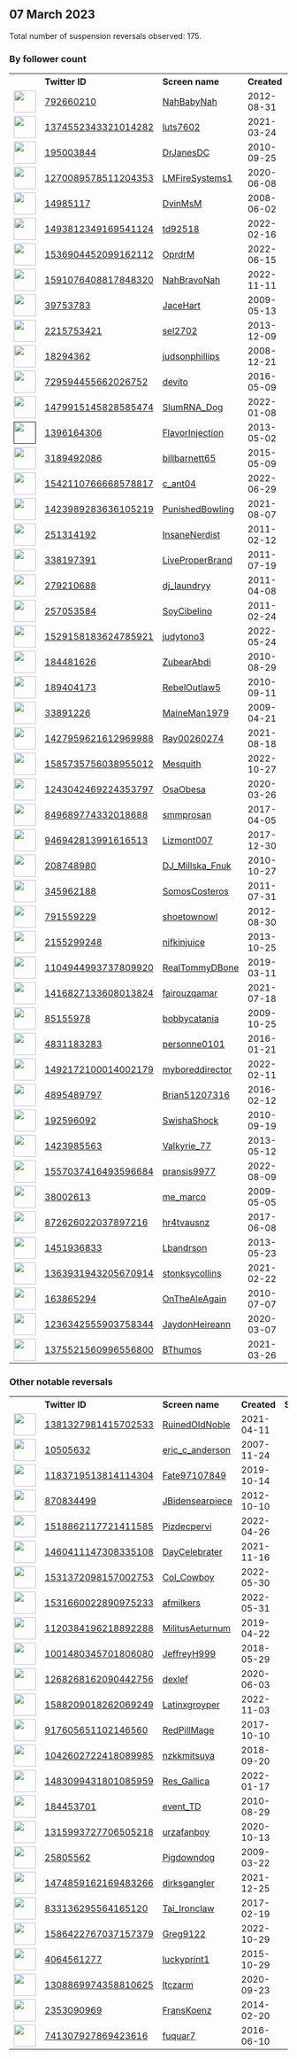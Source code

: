 
## 07 March 2023
Total number of suspension reversals observed: 175.

### By follower count
<table><tr><th></th><th align="left">Twitter ID</th><th align="left">Screen name</th>
<th align="left">Created</th><th align="left">Status</th><th align="left">Suspended</th><th align="left">Followers</th>
<tr><td><a href="https://pbs.twimg.com/profile_images/1632930137552420866/PUxflpYs_normal.jpg"><img src="https://pbs.twimg.com/profile_images/1632930137552420866/PUxflpYs_normal.jpg" width="40px" height="40px" align="center"/></a></td><td><a href="https://twitter.com/intent/user?user_id=792660210">792660210</a></td><td><a href="https://twitter.com/NahBabyNah">NahBabyNah</a></td><td>2012-08-31</td><td align="center"></td><td></td><td>119724</td></tr>
<tr><td><a href="https://pbs.twimg.com/profile_images/1374553693182255109/Te4Wgveg_normal.jpg"><img src="https://pbs.twimg.com/profile_images/1374553693182255109/Te4Wgveg_normal.jpg" width="40px" height="40px" align="center"/></a></td><td><a href="https://twitter.com/intent/user?user_id=1374552343321014282">1374552343321014282</a></td><td><a href="https://twitter.com/luts7602">luts7602</a></td><td>2021-03-24</td><td align="center"></td><td>2023-01-20</td><td>25321</td></tr>
<tr><td><a href="https://pbs.twimg.com/profile_images/1270558919010721792/52x2kvlf_normal.jpg"><img src="https://pbs.twimg.com/profile_images/1270558919010721792/52x2kvlf_normal.jpg" width="40px" height="40px" align="center"/></a></td><td><a href="https://twitter.com/intent/user?user_id=195003844">195003844</a></td><td><a href="https://twitter.com/DrJanesDC">DrJanesDC</a></td><td>2010-09-25</td><td align="center">🔒</td><td></td><td>16071</td></tr>
<tr><td><a href="https://pbs.twimg.com/profile_images/1465570383613120516/HGXXTL1S_normal.jpg"><img src="https://pbs.twimg.com/profile_images/1465570383613120516/HGXXTL1S_normal.jpg" width="40px" height="40px" align="center"/></a></td><td><a href="https://twitter.com/intent/user?user_id=1270089578511204353">1270089578511204353</a></td><td><a href="https://twitter.com/LMFireSystems1">LMFireSystems1</a></td><td>2020-06-08</td><td align="center"></td><td>2022-05-14</td><td>15904</td></tr>
<tr><td><a href="https://pbs.twimg.com/profile_images/1351822402968162305/h4zh8iA7_normal.jpg"><img src="https://pbs.twimg.com/profile_images/1351822402968162305/h4zh8iA7_normal.jpg" width="40px" height="40px" align="center"/></a></td><td><a href="https://twitter.com/intent/user?user_id=14985117">14985117</a></td><td><a href="https://twitter.com/DvinMsM">DvinMsM</a></td><td>2008-06-02</td><td align="center"></td><td></td><td>15174</td></tr>
<tr><td><a href="https://pbs.twimg.com/profile_images/1595231032978153476/q5_7fGLB_normal.jpg"><img src="https://pbs.twimg.com/profile_images/1595231032978153476/q5_7fGLB_normal.jpg" width="40px" height="40px" align="center"/></a></td><td><a href="https://twitter.com/intent/user?user_id=1493812349169541124">1493812349169541124</a></td><td><a href="https://twitter.com/td92518">td92518</a></td><td>2022-02-16</td><td align="center"></td><td>2022-12-01</td><td>12209</td></tr>
<tr><td><a href="https://pbs.twimg.com/profile_images/1548575098302504961/z4_Xgfpr_normal.jpg"><img src="https://pbs.twimg.com/profile_images/1548575098302504961/z4_Xgfpr_normal.jpg" width="40px" height="40px" align="center"/></a></td><td><a href="https://twitter.com/intent/user?user_id=1536904452099162112">1536904452099162112</a></td><td><a href="https://twitter.com/OprdrM">OprdrM</a></td><td>2022-06-15</td><td align="center">🔒</td><td>2022-08-30</td><td>11930</td></tr>
<tr><td><a href="https://pbs.twimg.com/profile_images/1613419706710360064/GX3VBTcY_normal.jpg"><img src="https://pbs.twimg.com/profile_images/1613419706710360064/GX3VBTcY_normal.jpg" width="40px" height="40px" align="center"/></a></td><td><a href="https://twitter.com/intent/user?user_id=1591076408817848320">1591076408817848320</a></td><td><a href="https://twitter.com/NahBravoNah">NahBravoNah</a></td><td>2022-11-11</td><td align="center"></td><td>2023-01-25</td><td>10468</td></tr>
<tr><td><a href="https://pbs.twimg.com/profile_images/1351882003612745729/tL6fhm1z_normal.jpg"><img src="https://pbs.twimg.com/profile_images/1351882003612745729/tL6fhm1z_normal.jpg" width="40px" height="40px" align="center"/></a></td><td><a href="https://twitter.com/intent/user?user_id=39753783">39753783</a></td><td><a href="https://twitter.com/JaceHart">JaceHart</a></td><td>2009-05-13</td><td align="center"></td><td></td><td>9466</td></tr>
<tr><td><a href="https://pbs.twimg.com/profile_images/801221121479688192/P0pAkPL1_normal.jpg"><img src="https://pbs.twimg.com/profile_images/801221121479688192/P0pAkPL1_normal.jpg" width="40px" height="40px" align="center"/></a></td><td><a href="https://twitter.com/intent/user?user_id=2215753421">2215753421</a></td><td><a href="https://twitter.com/sel2702">sel2702</a></td><td>2013-12-09</td><td align="center"></td><td>2022-09-19</td><td>8373</td></tr>
<tr><td><a href="https://pbs.twimg.com/profile_images/1559156427725410304/Wqn8DYf9_normal.jpg"><img src="https://pbs.twimg.com/profile_images/1559156427725410304/Wqn8DYf9_normal.jpg" width="40px" height="40px" align="center"/></a></td><td><a href="https://twitter.com/intent/user?user_id=18294362">18294362</a></td><td><a href="https://twitter.com/judsonphillips">judsonphillips</a></td><td>2008-12-21</td><td align="center">🔒</td><td>2022-11-25</td><td>7096</td></tr>
<tr><td><a href="https://pbs.twimg.com/profile_images/1634709989725204480/KkCGj1gD_normal.jpg"><img src="https://pbs.twimg.com/profile_images/1634709989725204480/KkCGj1gD_normal.jpg" width="40px" height="40px" align="center"/></a></td><td><a href="https://twitter.com/intent/user?user_id=729594455662026752">729594455662026752</a></td><td><a href="https://twitter.com/devito">devito</a></td><td>2016-05-09</td><td align="center"></td><td></td><td>5672</td></tr>
<tr><td><a href="https://pbs.twimg.com/profile_images/1650350281656500225/lEacaWb0_normal.jpg"><img src="https://pbs.twimg.com/profile_images/1650350281656500225/lEacaWb0_normal.jpg" width="40px" height="40px" align="center"/></a></td><td><a href="https://twitter.com/intent/user?user_id=1479915145828585474">1479915145828585474</a></td><td><a href="https://twitter.com/SlumRNA_Dog">SlumRNA_Dog</a></td><td>2022-01-08</td><td align="center"></td><td>2022-07-06</td><td>5467</td></tr>
<tr><td><a href=""><img src="" width="40px" height="40px" align="center"/></a></td><td><a href="https://twitter.com/intent/user?user_id=1396164306">1396164306</a></td><td><a href="https://twitter.com/FlavorInjection">FlavorInjection</a></td><td>2013-05-02</td><td align="center"></td><td></td><td>5083</td></tr>
<tr><td><a href="https://pbs.twimg.com/profile_images/1170513107573039104/zX0MTTx8_normal.jpg"><img src="https://pbs.twimg.com/profile_images/1170513107573039104/zX0MTTx8_normal.jpg" width="40px" height="40px" align="center"/></a></td><td><a href="https://twitter.com/intent/user?user_id=3189492086">3189492086</a></td><td><a href="https://twitter.com/billbarnett65">billbarnett65</a></td><td>2015-05-09</td><td align="center"></td><td>2022-08-25</td><td>4637</td></tr>
<tr><td><a href="https://pbs.twimg.com/profile_images/1634806325149327362/i5cI-yy5_normal.jpg"><img src="https://pbs.twimg.com/profile_images/1634806325149327362/i5cI-yy5_normal.jpg" width="40px" height="40px" align="center"/></a></td><td><a href="https://twitter.com/intent/user?user_id=1542110766668578817">1542110766668578817</a></td><td><a href="https://twitter.com/c_ant04">c_ant04</a></td><td>2022-06-29</td><td align="center"></td><td>2023-03-01</td><td>4493</td></tr>
<tr><td><a href="https://pbs.twimg.com/profile_images/1632523933936234497/5DWMRhvT_normal.jpg"><img src="https://pbs.twimg.com/profile_images/1632523933936234497/5DWMRhvT_normal.jpg" width="40px" height="40px" align="center"/></a></td><td><a href="https://twitter.com/intent/user?user_id=1423989283636105219">1423989283636105219</a></td><td><a href="https://twitter.com/PunishedBowling">PunishedBowling</a></td><td>2021-08-07</td><td align="center">🚫</td><td>2022-07-12</td><td>3727</td></tr>
<tr><td><a href="https://pbs.twimg.com/profile_images/1512209776339476486/fSuPYsP3_normal.jpg"><img src="https://pbs.twimg.com/profile_images/1512209776339476486/fSuPYsP3_normal.jpg" width="40px" height="40px" align="center"/></a></td><td><a href="https://twitter.com/intent/user?user_id=251314192">251314192</a></td><td><a href="https://twitter.com/InsaneNerdist">InsaneNerdist</a></td><td>2011-02-12</td><td align="center">🚫</td><td>2022-04-29</td><td>3422</td></tr>
<tr><td><a href="https://pbs.twimg.com/profile_images/1608073753983942658/x2_-NLko_normal.jpg"><img src="https://pbs.twimg.com/profile_images/1608073753983942658/x2_-NLko_normal.jpg" width="40px" height="40px" align="center"/></a></td><td><a href="https://twitter.com/intent/user?user_id=338197391">338197391</a></td><td><a href="https://twitter.com/LiveProperBrand">LiveProperBrand</a></td><td>2011-07-19</td><td align="center"></td><td>2022-12-30</td><td>3194</td></tr>
<tr><td><a href="https://pbs.twimg.com/profile_images/1640435617027719169/gQpA8D5i_normal.jpg"><img src="https://pbs.twimg.com/profile_images/1640435617027719169/gQpA8D5i_normal.jpg" width="40px" height="40px" align="center"/></a></td><td><a href="https://twitter.com/intent/user?user_id=279210688">279210688</a></td><td><a href="https://twitter.com/dj_laundryy">dj_laundryy</a></td><td>2011-04-08</td><td align="center">👋</td><td>2022-12-08</td><td>3095</td></tr>
<tr><td><a href="https://pbs.twimg.com/profile_images/1259527031131430912/W7h_Jz86_normal.jpg"><img src="https://pbs.twimg.com/profile_images/1259527031131430912/W7h_Jz86_normal.jpg" width="40px" height="40px" align="center"/></a></td><td><a href="https://twitter.com/intent/user?user_id=257053584">257053584</a></td><td><a href="https://twitter.com/SoyCibelino">SoyCibelino</a></td><td>2011-02-24</td><td align="center"></td><td>2022-08-07</td><td>3082</td></tr>
<tr><td><a href="https://pbs.twimg.com/profile_images/1529158294245449729/ZE6XCAcB_normal.jpg"><img src="https://pbs.twimg.com/profile_images/1529158294245449729/ZE6XCAcB_normal.jpg" width="40px" height="40px" align="center"/></a></td><td><a href="https://twitter.com/intent/user?user_id=1529158183624785921">1529158183624785921</a></td><td><a href="https://twitter.com/judytono3">judytono3</a></td><td>2022-05-24</td><td align="center"></td><td>2023-02-06</td><td>3016</td></tr>
<tr><td><a href="https://pbs.twimg.com/profile_images/1047207707219058689/sKPslNr0_normal.jpg"><img src="https://pbs.twimg.com/profile_images/1047207707219058689/sKPslNr0_normal.jpg" width="40px" height="40px" align="center"/></a></td><td><a href="https://twitter.com/intent/user?user_id=184481626">184481626</a></td><td><a href="https://twitter.com/ZubearAbdi">ZubearAbdi</a></td><td>2010-08-29</td><td align="center">🔒</td><td></td><td>2901</td></tr>
<tr><td><a href="https://pbs.twimg.com/profile_images/1194699302393659392/E9fFlGU1_normal.jpg"><img src="https://pbs.twimg.com/profile_images/1194699302393659392/E9fFlGU1_normal.jpg" width="40px" height="40px" align="center"/></a></td><td><a href="https://twitter.com/intent/user?user_id=189404173">189404173</a></td><td><a href="https://twitter.com/RebelOutlaw5">RebelOutlaw5</a></td><td>2010-09-11</td><td align="center"></td><td>2022-07-10</td><td>2813</td></tr>
<tr><td><a href="https://pbs.twimg.com/profile_images/1632883480068599811/Z628xvvY_normal.jpg"><img src="https://pbs.twimg.com/profile_images/1632883480068599811/Z628xvvY_normal.jpg" width="40px" height="40px" align="center"/></a></td><td><a href="https://twitter.com/intent/user?user_id=33891226">33891226</a></td><td><a href="https://twitter.com/MaineMan1979">MaineMan1979</a></td><td>2009-04-21</td><td align="center">🚫</td><td>2022-05-27</td><td>2387</td></tr>
<tr><td><a href="https://pbs.twimg.com/profile_images/1487069773414420482/4nq1AfXG_normal.jpg"><img src="https://pbs.twimg.com/profile_images/1487069773414420482/4nq1AfXG_normal.jpg" width="40px" height="40px" align="center"/></a></td><td><a href="https://twitter.com/intent/user?user_id=1427959621612969988">1427959621612969988</a></td><td><a href="https://twitter.com/Ray00260274">Ray00260274</a></td><td>2021-08-18</td><td align="center"></td><td>2022-04-16</td><td>2358</td></tr>
<tr><td><a href="https://pbs.twimg.com/profile_images/1658537273426690049/mPnCijCy_normal.jpg"><img src="https://pbs.twimg.com/profile_images/1658537273426690049/mPnCijCy_normal.jpg" width="40px" height="40px" align="center"/></a></td><td><a href="https://twitter.com/intent/user?user_id=1585735756038955012">1585735756038955012</a></td><td><a href="https://twitter.com/Mesquith">Mesquith</a></td><td>2022-10-27</td><td align="center"></td><td>2023-02-02</td><td>2235</td></tr>
<tr><td><a href="https://pbs.twimg.com/profile_images/1345871789184921600/j305HGBP_normal.jpg"><img src="https://pbs.twimg.com/profile_images/1345871789184921600/j305HGBP_normal.jpg" width="40px" height="40px" align="center"/></a></td><td><a href="https://twitter.com/intent/user?user_id=1243042469224353797">1243042469224353797</a></td><td><a href="https://twitter.com/OsaObesa">OsaObesa</a></td><td>2020-03-26</td><td align="center"></td><td></td><td>1931</td></tr>
<tr><td><a href="https://pbs.twimg.com/profile_images/1162826540544974848/y3kxkcVQ_normal.png"><img src="https://pbs.twimg.com/profile_images/1162826540544974848/y3kxkcVQ_normal.png" width="40px" height="40px" align="center"/></a></td><td><a href="https://twitter.com/intent/user?user_id=849689774332018688">849689774332018688</a></td><td><a href="https://twitter.com/smmprosan">smmprosan</a></td><td>2017-04-05</td><td align="center"></td><td>2023-02-18</td><td>1868</td></tr>
<tr><td><a href="https://pbs.twimg.com/profile_images/1038634575549755394/8IbqKaZ__normal.jpg"><img src="https://pbs.twimg.com/profile_images/1038634575549755394/8IbqKaZ__normal.jpg" width="40px" height="40px" align="center"/></a></td><td><a href="https://twitter.com/intent/user?user_id=946942813991616513">946942813991616513</a></td><td><a href="https://twitter.com/Lizmont007">Lizmont007</a></td><td>2017-12-30</td><td align="center"></td><td>2023-02-27</td><td>1862</td></tr>
<tr><td><a href="https://pbs.twimg.com/profile_images/1325622342270263297/ZaeChfTw_normal.jpg"><img src="https://pbs.twimg.com/profile_images/1325622342270263297/ZaeChfTw_normal.jpg" width="40px" height="40px" align="center"/></a></td><td><a href="https://twitter.com/intent/user?user_id=208748980">208748980</a></td><td><a href="https://twitter.com/DJ_Millska_Fnuk">DJ_Millska_Fnuk</a></td><td>2010-10-27</td><td align="center"></td><td>2022-09-19</td><td>1833</td></tr>
<tr><td><a href="https://pbs.twimg.com/profile_images/1471157505/image_normal.jpg"><img src="https://pbs.twimg.com/profile_images/1471157505/image_normal.jpg" width="40px" height="40px" align="center"/></a></td><td><a href="https://twitter.com/intent/user?user_id=345962188">345962188</a></td><td><a href="https://twitter.com/SomosCosteros">SomosCosteros</a></td><td>2011-07-31</td><td align="center"></td><td>2022-07-06</td><td>1619</td></tr>
<tr><td><a href="https://pbs.twimg.com/profile_images/1350019096432287749/7BGzkWSJ_normal.jpg"><img src="https://pbs.twimg.com/profile_images/1350019096432287749/7BGzkWSJ_normal.jpg" width="40px" height="40px" align="center"/></a></td><td><a href="https://twitter.com/intent/user?user_id=791559229">791559229</a></td><td><a href="https://twitter.com/shoetownowl">shoetownowl</a></td><td>2012-08-30</td><td align="center"></td><td>2022-12-06</td><td>1601</td></tr>
<tr><td><a href="https://pbs.twimg.com/profile_images/821588207775191040/ho32eJHi_normal.jpg"><img src="https://pbs.twimg.com/profile_images/821588207775191040/ho32eJHi_normal.jpg" width="40px" height="40px" align="center"/></a></td><td><a href="https://twitter.com/intent/user?user_id=2155299248">2155299248</a></td><td><a href="https://twitter.com/nifkinjuice">nifkinjuice</a></td><td>2013-10-25</td><td align="center"></td><td></td><td>1542</td></tr>
<tr><td><a href="https://pbs.twimg.com/profile_images/1609992212145754113/Xbq6IZUS_normal.jpg"><img src="https://pbs.twimg.com/profile_images/1609992212145754113/Xbq6IZUS_normal.jpg" width="40px" height="40px" align="center"/></a></td><td><a href="https://twitter.com/intent/user?user_id=1104944993737809920">1104944993737809920</a></td><td><a href="https://twitter.com/RealTommyDBone">RealTommyDBone</a></td><td>2019-03-11</td><td align="center"></td><td>2023-02-22</td><td>1511</td></tr>
<tr><td><a href="https://pbs.twimg.com/profile_images/1495757341849010178/f1pVMfeQ_normal.jpg"><img src="https://pbs.twimg.com/profile_images/1495757341849010178/f1pVMfeQ_normal.jpg" width="40px" height="40px" align="center"/></a></td><td><a href="https://twitter.com/intent/user?user_id=1416827133608013824">1416827133608013824</a></td><td><a href="https://twitter.com/fairouzqamar">fairouzqamar</a></td><td>2021-07-18</td><td align="center"></td><td>2022-03-06</td><td>1485</td></tr>
<tr><td><a href="https://pbs.twimg.com/profile_images/1259667704341868544/rIdBsNbF_normal.jpg"><img src="https://pbs.twimg.com/profile_images/1259667704341868544/rIdBsNbF_normal.jpg" width="40px" height="40px" align="center"/></a></td><td><a href="https://twitter.com/intent/user?user_id=85155978">85155978</a></td><td><a href="https://twitter.com/bobbycatania">bobbycatania</a></td><td>2009-10-25</td><td align="center"></td><td></td><td>1435</td></tr>
<tr><td><a href="https://pbs.twimg.com/profile_images/1341370346100969472/SJKIXGa6_normal.jpg"><img src="https://pbs.twimg.com/profile_images/1341370346100969472/SJKIXGa6_normal.jpg" width="40px" height="40px" align="center"/></a></td><td><a href="https://twitter.com/intent/user?user_id=4831183283">4831183283</a></td><td><a href="https://twitter.com/personne0101">personne0101</a></td><td>2016-01-21</td><td align="center">🚫</td><td></td><td>1299</td></tr>
<tr><td><a href="https://pbs.twimg.com/profile_images/1636720084914946048/YlejShO__normal.jpg"><img src="https://pbs.twimg.com/profile_images/1636720084914946048/YlejShO__normal.jpg" width="40px" height="40px" align="center"/></a></td><td><a href="https://twitter.com/intent/user?user_id=1492172100014002179">1492172100014002179</a></td><td><a href="https://twitter.com/myboreddirector">myboreddirector</a></td><td>2022-02-11</td><td align="center"></td><td>2023-01-07</td><td>1244</td></tr>
<tr><td><a href="https://pbs.twimg.com/profile_images/1233155943619321858/2mhYlVQr_normal.jpg"><img src="https://pbs.twimg.com/profile_images/1233155943619321858/2mhYlVQr_normal.jpg" width="40px" height="40px" align="center"/></a></td><td><a href="https://twitter.com/intent/user?user_id=4895489797">4895489797</a></td><td><a href="https://twitter.com/Brian51207316">Brian51207316</a></td><td>2016-02-12</td><td align="center"></td><td>2022-09-18</td><td>1177</td></tr>
<tr><td><a href="https://pbs.twimg.com/profile_images/1531597742182748160/LMFwsxV3_normal.jpg"><img src="https://pbs.twimg.com/profile_images/1531597742182748160/LMFwsxV3_normal.jpg" width="40px" height="40px" align="center"/></a></td><td><a href="https://twitter.com/intent/user?user_id=192596092">192596092</a></td><td><a href="https://twitter.com/SwishaShock">SwishaShock</a></td><td>2010-09-19</td><td align="center"></td><td>2022-10-26</td><td>1150</td></tr>
<tr><td><a href="https://pbs.twimg.com/profile_images/678588307031244800/yf874WUT_normal.jpg"><img src="https://pbs.twimg.com/profile_images/678588307031244800/yf874WUT_normal.jpg" width="40px" height="40px" align="center"/></a></td><td><a href="https://twitter.com/intent/user?user_id=1423985563">1423985563</a></td><td><a href="https://twitter.com/Valkyrie_77">Valkyrie_77</a></td><td>2013-05-12</td><td align="center"></td><td></td><td>1114</td></tr>
<tr><td><a href="https://pbs.twimg.com/profile_images/1648325280363077632/JHI8XtAk_normal.jpg"><img src="https://pbs.twimg.com/profile_images/1648325280363077632/JHI8XtAk_normal.jpg" width="40px" height="40px" align="center"/></a></td><td><a href="https://twitter.com/intent/user?user_id=1557037416493596684">1557037416493596684</a></td><td><a href="https://twitter.com/pransis9977">pransis9977</a></td><td>2022-08-09</td><td align="center"></td><td>2023-01-20</td><td>1015</td></tr>
<tr><td><a href="https://pbs.twimg.com/profile_images/1632748883229962241/KSWsotFW_normal.jpg"><img src="https://pbs.twimg.com/profile_images/1632748883229962241/KSWsotFW_normal.jpg" width="40px" height="40px" align="center"/></a></td><td><a href="https://twitter.com/intent/user?user_id=38002613">38002613</a></td><td><a href="https://twitter.com/me_marco">me_marco</a></td><td>2009-05-05</td><td align="center"></td><td>2022-04-30</td><td>999</td></tr>
<tr><td><a href="https://pbs.twimg.com/profile_images/1650086366796189697/ylUPhUZP_normal.jpg"><img src="https://pbs.twimg.com/profile_images/1650086366796189697/ylUPhUZP_normal.jpg" width="40px" height="40px" align="center"/></a></td><td><a href="https://twitter.com/intent/user?user_id=872626022037897216">872626022037897216</a></td><td><a href="https://twitter.com/hr4tvausnz">hr4tvausnz</a></td><td>2017-06-08</td><td align="center"></td><td></td><td>981</td></tr>
<tr><td><a href="https://pbs.twimg.com/profile_images/1624210479198371846/oxJcbEfn_normal.jpg"><img src="https://pbs.twimg.com/profile_images/1624210479198371846/oxJcbEfn_normal.jpg" width="40px" height="40px" align="center"/></a></td><td><a href="https://twitter.com/intent/user?user_id=1451936833">1451936833</a></td><td><a href="https://twitter.com/Lbandrson">Lbandrson</a></td><td>2013-05-23</td><td align="center"></td><td>2023-02-25</td><td>967</td></tr>
<tr><td><a href="https://pbs.twimg.com/profile_images/1373725637995753472/gFMw_2lI_normal.jpg"><img src="https://pbs.twimg.com/profile_images/1373725637995753472/gFMw_2lI_normal.jpg" width="40px" height="40px" align="center"/></a></td><td><a href="https://twitter.com/intent/user?user_id=1363931943205670914">1363931943205670914</a></td><td><a href="https://twitter.com/stonksycollins">stonksycollins</a></td><td>2021-02-22</td><td align="center"></td><td>2023-01-07</td><td>953</td></tr>
<tr><td><a href="https://pbs.twimg.com/profile_images/1136635016484663296/D7b75Aq3_normal.jpg"><img src="https://pbs.twimg.com/profile_images/1136635016484663296/D7b75Aq3_normal.jpg" width="40px" height="40px" align="center"/></a></td><td><a href="https://twitter.com/intent/user?user_id=163865294">163865294</a></td><td><a href="https://twitter.com/OnTheAleAgain">OnTheAleAgain</a></td><td>2010-07-07</td><td align="center"></td><td></td><td>906</td></tr>
<tr><td><a href="https://pbs.twimg.com/profile_images/1638117850563870722/7XMNJRmm_normal.jpg"><img src="https://pbs.twimg.com/profile_images/1638117850563870722/7XMNJRmm_normal.jpg" width="40px" height="40px" align="center"/></a></td><td><a href="https://twitter.com/intent/user?user_id=1236342555903758344">1236342555903758344</a></td><td><a href="https://twitter.com/JaydonHeireann">JaydonHeireann</a></td><td>2020-03-07</td><td align="center"></td><td></td><td>887</td></tr>
<tr><td><a href="https://pbs.twimg.com/profile_images/1656744276456271879/I-elRS25_normal.jpg"><img src="https://pbs.twimg.com/profile_images/1656744276456271879/I-elRS25_normal.jpg" width="40px" height="40px" align="center"/></a></td><td><a href="https://twitter.com/intent/user?user_id=1375521560996556800">1375521560996556800</a></td><td><a href="https://twitter.com/BThumos">BThumos</a></td><td>2021-03-26</td><td align="center"></td><td></td><td>882</td></tr>
</table>

### Other notable reversals
<table><tr><th></th><th align="left">Twitter ID</th><th align="left">Screen name</th>
<th align="left">Created</th><th align="left">Status</th><th align="left">Suspended</th><th align="left">Followers</th>
<tr><td><a href="https://pbs.twimg.com/profile_images/1511191161226121219/SUHxvjW4_normal.jpg"><img src="https://pbs.twimg.com/profile_images/1511191161226121219/SUHxvjW4_normal.jpg" width="40px" height="40px" align="center"/></a></td><td><a href="https://twitter.com/intent/user?user_id=1381327981415702533">1381327981415702533</a></td><td><a href="https://twitter.com/RuinedOldNoble">RuinedOldNoble</a></td><td>2021-04-11</td><td align="center"></td><td>2023-02-09</td><td>459</td></tr>
<tr><td><a href="https://pbs.twimg.com/profile_images/762893181704777728/rxJMx3St_normal.jpg"><img src="https://pbs.twimg.com/profile_images/762893181704777728/rxJMx3St_normal.jpg" width="40px" height="40px" align="center"/></a></td><td><a href="https://twitter.com/intent/user?user_id=10505632">10505632</a></td><td><a href="https://twitter.com/eric_c_anderson">eric_c_anderson</a></td><td>2007-11-24</td><td align="center"></td><td>2023-02-10</td><td>796</td></tr>
<tr><td><a href="https://pbs.twimg.com/profile_images/1542203474821120000/a1_Iw-Nf_normal.jpg"><img src="https://pbs.twimg.com/profile_images/1542203474821120000/a1_Iw-Nf_normal.jpg" width="40px" height="40px" align="center"/></a></td><td><a href="https://twitter.com/intent/user?user_id=1183719513814114304">1183719513814114304</a></td><td><a href="https://twitter.com/Fate97107849">Fate97107849</a></td><td>2019-10-14</td><td align="center"></td><td>2022-12-19</td><td>424</td></tr>
<tr><td><a href="https://pbs.twimg.com/profile_images/1596319278894092290/Y2GYmsXk_normal.jpg"><img src="https://pbs.twimg.com/profile_images/1596319278894092290/Y2GYmsXk_normal.jpg" width="40px" height="40px" align="center"/></a></td><td><a href="https://twitter.com/intent/user?user_id=870834499">870834499</a></td><td><a href="https://twitter.com/JBidensearpiece">JBidensearpiece</a></td><td>2012-10-10</td><td align="center"></td><td>2022-12-29</td><td>748</td></tr>
<tr><td><a href="https://pbs.twimg.com/profile_images/1567597723288993793/LqtIZjMa_normal.jpg"><img src="https://pbs.twimg.com/profile_images/1567597723288993793/LqtIZjMa_normal.jpg" width="40px" height="40px" align="center"/></a></td><td><a href="https://twitter.com/intent/user?user_id=1518862117721411585">1518862117721411585</a></td><td><a href="https://twitter.com/Pizdecpervi">Pizdecpervi</a></td><td>2022-04-26</td><td align="center"></td><td>2023-02-27</td><td>95</td></tr>
<tr><td><a href="https://pbs.twimg.com/profile_images/1460411595209670656/2UaiknSI_normal.jpg"><img src="https://pbs.twimg.com/profile_images/1460411595209670656/2UaiknSI_normal.jpg" width="40px" height="40px" align="center"/></a></td><td><a href="https://twitter.com/intent/user?user_id=1460411147308335108">1460411147308335108</a></td><td><a href="https://twitter.com/DayCelebrater">DayCelebrater</a></td><td>2021-11-16</td><td align="center"></td><td>2022-12-02</td><td>18</td></tr>
<tr><td><a href="https://pbs.twimg.com/profile_images/1572757174983458817/MDp0R_4G_normal.jpg"><img src="https://pbs.twimg.com/profile_images/1572757174983458817/MDp0R_4G_normal.jpg" width="40px" height="40px" align="center"/></a></td><td><a href="https://twitter.com/intent/user?user_id=1531372098157002753">1531372098157002753</a></td><td><a href="https://twitter.com/Col_Cowboy">Col_Cowboy</a></td><td>2022-05-30</td><td align="center"></td><td>2022-12-04</td><td>482</td></tr>
<tr><td><a href="https://pbs.twimg.com/profile_images/1591921597543116801/_FlAYteh_normal.jpg"><img src="https://pbs.twimg.com/profile_images/1591921597543116801/_FlAYteh_normal.jpg" width="40px" height="40px" align="center"/></a></td><td><a href="https://twitter.com/intent/user?user_id=1531660022890975233">1531660022890975233</a></td><td><a href="https://twitter.com/afmilkers">afmilkers</a></td><td>2022-05-31</td><td align="center"></td><td>2022-12-28</td><td>205</td></tr>
<tr><td><a href="https://pbs.twimg.com/profile_images/1603063742673178626/dkYDQnFC_normal.jpg"><img src="https://pbs.twimg.com/profile_images/1603063742673178626/dkYDQnFC_normal.jpg" width="40px" height="40px" align="center"/></a></td><td><a href="https://twitter.com/intent/user?user_id=1120384196218892288">1120384196218892288</a></td><td><a href="https://twitter.com/MilitusAeturnum">MilitusAeturnum</a></td><td>2019-04-22</td><td align="center"></td><td>2023-02-15</td><td>413</td></tr>
<tr><td><a href="https://pbs.twimg.com/profile_images/1412655101949394947/iXy7GwGb_normal.jpg"><img src="https://pbs.twimg.com/profile_images/1412655101949394947/iXy7GwGb_normal.jpg" width="40px" height="40px" align="center"/></a></td><td><a href="https://twitter.com/intent/user?user_id=1001480345701806080">1001480345701806080</a></td><td><a href="https://twitter.com/JeffreyH999">JeffreyH999</a></td><td>2018-05-29</td><td align="center">🔒</td><td>2022-09-12</td><td>32</td></tr>
<tr><td><a href="https://pbs.twimg.com/profile_images/1532697772591398913/Qj8mUXtd_normal.jpg"><img src="https://pbs.twimg.com/profile_images/1532697772591398913/Qj8mUXtd_normal.jpg" width="40px" height="40px" align="center"/></a></td><td><a href="https://twitter.com/intent/user?user_id=1268268162090442756">1268268162090442756</a></td><td><a href="https://twitter.com/dexlef">dexlef</a></td><td>2020-06-03</td><td align="center">🚫</td><td>2023-03-01</td><td>10</td></tr>
<tr><td><a href="https://pbs.twimg.com/profile_images/1621259049143795713/ew-K08FN_normal.jpg"><img src="https://pbs.twimg.com/profile_images/1621259049143795713/ew-K08FN_normal.jpg" width="40px" height="40px" align="center"/></a></td><td><a href="https://twitter.com/intent/user?user_id=1588209018262069249">1588209018262069249</a></td><td><a href="https://twitter.com/Latinxgroyper">Latinxgroyper</a></td><td>2022-11-03</td><td align="center">🔒👋</td><td>2023-02-09</td><td>833</td></tr>
<tr><td><a href="https://pbs.twimg.com/profile_images/1649060640085127168/E07YRdHQ_normal.jpg"><img src="https://pbs.twimg.com/profile_images/1649060640085127168/E07YRdHQ_normal.jpg" width="40px" height="40px" align="center"/></a></td><td><a href="https://twitter.com/intent/user?user_id=917605651102146560">917605651102146560</a></td><td><a href="https://twitter.com/RedPillMage">RedPillMage</a></td><td>2017-10-10</td><td align="center">🔒</td><td>2022-11-11</td><td>130</td></tr>
<tr><td><a href="https://pbs.twimg.com/profile_images/1594663557022425088/Qbcb3_CU_normal.jpg"><img src="https://pbs.twimg.com/profile_images/1594663557022425088/Qbcb3_CU_normal.jpg" width="40px" height="40px" align="center"/></a></td><td><a href="https://twitter.com/intent/user?user_id=1042602722418089985">1042602722418089985</a></td><td><a href="https://twitter.com/nzkkmitsuya">nzkkmitsuya</a></td><td>2018-09-20</td><td align="center">👋</td><td>2023-02-07</td><td>34</td></tr>
<tr><td><a href="https://pbs.twimg.com/profile_images/1637957895131201536/rKtEpyHL_normal.jpg"><img src="https://pbs.twimg.com/profile_images/1637957895131201536/rKtEpyHL_normal.jpg" width="40px" height="40px" align="center"/></a></td><td><a href="https://twitter.com/intent/user?user_id=1483099431801085959">1483099431801085959</a></td><td><a href="https://twitter.com/Res_Gallica">Res_Gallica</a></td><td>2022-01-17</td><td align="center">🚫</td><td>2022-10-25</td><td>394</td></tr>
<tr><td><a href="https://pbs.twimg.com/profile_images/1366208652206477313/M8O3BquP_normal.jpg"><img src="https://pbs.twimg.com/profile_images/1366208652206477313/M8O3BquP_normal.jpg" width="40px" height="40px" align="center"/></a></td><td><a href="https://twitter.com/intent/user?user_id=184453701">184453701</a></td><td><a href="https://twitter.com/event_TD">event_TD</a></td><td>2010-08-29</td><td align="center"></td><td>2023-02-23</td><td>12</td></tr>
<tr><td><a href="https://pbs.twimg.com/profile_images/1655140189075800064/dFbFDQhB_normal.jpg"><img src="https://pbs.twimg.com/profile_images/1655140189075800064/dFbFDQhB_normal.jpg" width="40px" height="40px" align="center"/></a></td><td><a href="https://twitter.com/intent/user?user_id=1315993727706505218">1315993727706505218</a></td><td><a href="https://twitter.com/urzafanboy">urzafanboy</a></td><td>2020-10-13</td><td align="center"></td><td>2023-02-13</td><td>565</td></tr>
<tr><td><a href="https://pbs.twimg.com/profile_images/1365733877/my_pictures_527_normal.jpg"><img src="https://pbs.twimg.com/profile_images/1365733877/my_pictures_527_normal.jpg" width="40px" height="40px" align="center"/></a></td><td><a href="https://twitter.com/intent/user?user_id=25805562">25805562</a></td><td><a href="https://twitter.com/Pigdowndog">Pigdowndog</a></td><td>2009-03-22</td><td align="center"></td><td>2022-12-12</td><td>706</td></tr>
<tr><td><a href="https://pbs.twimg.com/profile_images/1479145287251906567/ODpH0dZc_normal.jpg"><img src="https://pbs.twimg.com/profile_images/1479145287251906567/ODpH0dZc_normal.jpg" width="40px" height="40px" align="center"/></a></td><td><a href="https://twitter.com/intent/user?user_id=1474859162169483266">1474859162169483266</a></td><td><a href="https://twitter.com/dirksgangler">dirksgangler</a></td><td>2021-12-25</td><td align="center"></td><td>2022-08-17</td><td>16</td></tr>
<tr><td><a href="https://pbs.twimg.com/profile_images/1635476953019949056/2QVC3yZ3_normal.jpg"><img src="https://pbs.twimg.com/profile_images/1635476953019949056/2QVC3yZ3_normal.jpg" width="40px" height="40px" align="center"/></a></td><td><a href="https://twitter.com/intent/user?user_id=833136295564165120">833136295564165120</a></td><td><a href="https://twitter.com/Tai_Ironclaw">Tai_Ironclaw</a></td><td>2017-02-19</td><td align="center"></td><td>2022-09-28</td><td>603</td></tr>
<tr><td><a href="https://pbs.twimg.com/profile_images/1612136845294411779/hMERtRke_normal.jpg"><img src="https://pbs.twimg.com/profile_images/1612136845294411779/hMERtRke_normal.jpg" width="40px" height="40px" align="center"/></a></td><td><a href="https://twitter.com/intent/user?user_id=1586422767037157379">1586422767037157379</a></td><td><a href="https://twitter.com/Greg9122">Greg9122</a></td><td>2022-10-29</td><td align="center"></td><td>2023-01-28</td><td>233</td></tr>
<tr><td><a href="https://abs.twimg.com/sticky/default_profile_images/default_profile_normal.png"><img src="https://abs.twimg.com/sticky/default_profile_images/default_profile_normal.png" width="40px" height="40px" align="center"/></a></td><td><a href="https://twitter.com/intent/user?user_id=4064561277">4064561277</a></td><td><a href="https://twitter.com/luckyprint1">luckyprint1</a></td><td>2015-10-29</td><td align="center">🚫</td><td>2023-02-25</td><td>7</td></tr>
<tr><td><a href="https://pbs.twimg.com/profile_images/1524247883670728704/g62J4nA2_normal.jpg"><img src="https://pbs.twimg.com/profile_images/1524247883670728704/g62J4nA2_normal.jpg" width="40px" height="40px" align="center"/></a></td><td><a href="https://twitter.com/intent/user?user_id=1308869974358810625">1308869974358810625</a></td><td><a href="https://twitter.com/ltczarm">ltczarm</a></td><td>2020-09-23</td><td align="center"></td><td>2023-02-01</td><td>22</td></tr>
<tr><td><a href="https://pbs.twimg.com/profile_images/1599690845254459392/bR6DVpqt_normal.jpg"><img src="https://pbs.twimg.com/profile_images/1599690845254459392/bR6DVpqt_normal.jpg" width="40px" height="40px" align="center"/></a></td><td><a href="https://twitter.com/intent/user?user_id=2353090969">2353090969</a></td><td><a href="https://twitter.com/FransKoenz">FransKoenz</a></td><td>2014-02-20</td><td align="center"></td><td>2022-12-14</td><td>211</td></tr>
<tr><td><a href="https://pbs.twimg.com/profile_images/1631146997850750977/iI1mffzN_normal.jpg"><img src="https://pbs.twimg.com/profile_images/1631146997850750977/iI1mffzN_normal.jpg" width="40px" height="40px" align="center"/></a></td><td><a href="https://twitter.com/intent/user?user_id=741307927869423616">741307927869423616</a></td><td><a href="https://twitter.com/fuquar7">fuquar7</a></td><td>2016-06-10</td><td align="center">🚫</td><td>2022-12-12</td><td>28</td></tr>
</table>

